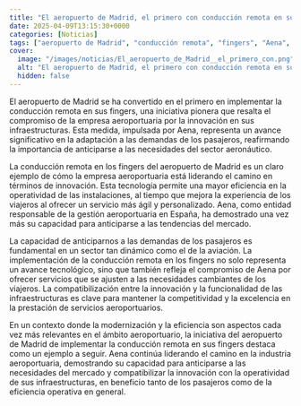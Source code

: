 ```yaml
---
title: "El aeropuerto de Madrid, el primero con conducción remota en sus fingers"
date: 2025-04-09T13:15:30+0000
categories: [Noticias]
tags: ["aeropuerto de Madrid", "conducción remota", "fingers", "Aena", "innovación", "pasajeros", "eficiencia."]
cover:
  image: "/images/noticias/El_aeropuerto_de_Madrid__el_primero_con.png"
  alt: "El aeropuerto de Madrid, el primero con conducción remota en sus fingers"
  hidden: false
---
```


El aeropuerto de Madrid se ha convertido en el primero en implementar la conducción remota en sus fingers, una iniciativa pionera que resalta el compromiso de la empresa aeroportuaria por la innovación en sus infraestructuras. Esta medida, impulsada por Aena, representa un avance significativo en la adaptación a las demandas de los pasajeros, reafirmando la importancia de anticiparse a las necesidades del sector aeronáutico.

La conducción remota en los fingers del aeropuerto de Madrid es un claro ejemplo de cómo la empresa aeroportuaria está liderando el camino en términos de innovación. Esta tecnología permite una mayor eficiencia en la operatividad de las instalaciones, al tiempo que mejora la experiencia de los viajeros al ofrecer un servicio más ágil y personalizado. Aena, como entidad responsable de la gestión aeroportuaria en España, ha demostrado una vez más su capacidad para anticiparse a las tendencias del mercado.

La capacidad de anticiparnos a las demandas de los pasajeros es fundamental en un sector tan dinámico como el de la aviación. La implementación de la conducción remota en los fingers no solo representa un avance tecnológico, sino que también refleja el compromiso de Aena por ofrecer servicios que se ajusten a las necesidades cambiantes de los viajeros. La compatibilización entre la innovación y la funcionalidad de las infraestructuras es clave para mantener la competitividad y la excelencia en la prestación de servicios aeroportuarios.

En un contexto donde la modernización y la eficiencia son aspectos cada vez más relevantes en el ámbito aeroportuario, la iniciativa del aeropuerto de Madrid de implementar la conducción remota en sus fingers destaca como un ejemplo a seguir. Aena continúa liderando el camino en la industria aeroportuaria, demostrando su capacidad para anticiparse a las necesidades del mercado y compatibilizar la innovación con la operatividad de sus infraestructuras, en beneficio tanto de los pasajeros como de la eficiencia operativa en general.
